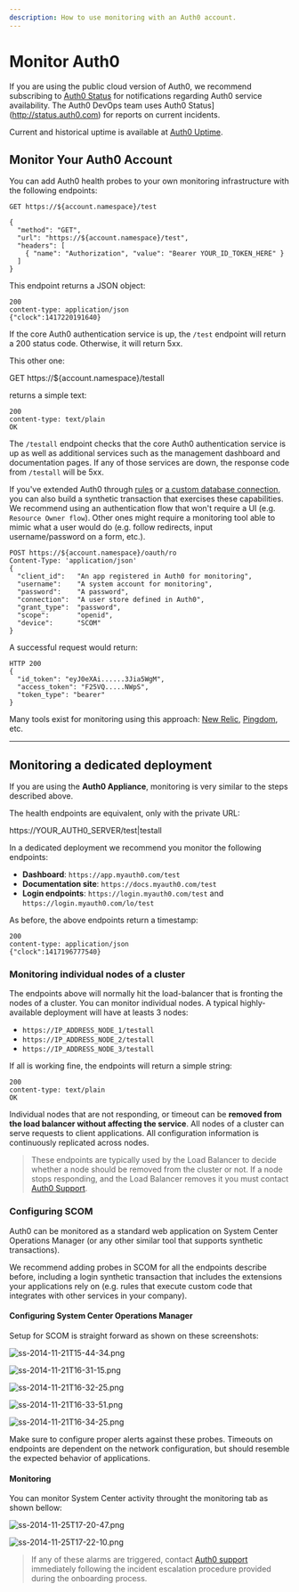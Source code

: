 ```yaml
---
description: How to use monitoring with an Auth0 account.
---
```


# Monitor Auth0

If you are using the public cloud version of Auth0, we recommend subscribing to [Auth0 Status](http://status.auth0.com) for notifications regarding Auth0 service availability. The Auth0 DevOps team uses Auth0 Status](http://status.auth0.com) for reports on current incidents.

Current and historical uptime is available at [Auth0 Uptime](http://uptime.auth0.com).

## Monitor Your Auth0 Account

You can add Auth0 health probes to your own monitoring infrastructure with the following endpoints:

`GET https://${account.namespace}/test`

```har
{
  "method": "GET",
  "url": "https://${account.namespace}/test",
  "headers": [
    { "name": "Authorization", "value": "Bearer YOUR_ID_TOKEN_HERE" }
  ]
}
```

This endpoint returns a JSON object:

```text
200
content-type: application/json
{"clock":1417220191640}
```

If the core Auth0 authentication service is up, the `/test` endpoint will return a 200 status code.
Otherwise, it will return 5xx.

This other one:

  GET https://${account.namespace}/testall

returns a simple text:

```
200
content-type: text/plain
OK
```

The `/testall` endpoint checks that the core Auth0 authentication service is up as well as additional services such as the management dashboard and documentation pages.
If any of those services are down, the response code from `/testall` will be 5xx.

If you've extended Auth0 through [rules](/rules) or [a custom database connection](/connections/database/mysql), you can also build a synthetic transaction that exercises these capabilities. We recommend using an authentication flow that won't require a UI (e.g. `Resource Owner flow`). Other ones might require a monitoring tool able to mimic what a user would do (e.g. follow redirects, input username/password on a form, etc.).

```
POST https://${account.namespace}/oauth/ro
Content-Type: 'application/json'
{
  "client_id":   "An app registered in Auth0 for monitoring",
  "username":    "A system account for monitoring",
  "password":    "A password",
  "connection":  "A user store defined in Auth0",
  "grant_type":  "password",
  "scope":       "openid",
  "device":      "SCOM"
}
```

A successful request would return:

```
HTTP 200
{
  "id_token": "eyJ0eXAi......3Jia5WgM",
  "access_token": "F25VQ.....NWpS",
  "token_type": "bearer"
}
```

Many tools exist for monitoring using this approach: [New Relic](http://newrelic.com), [Pingdom](http://pingdom.com), etc.

---

## Monitoring a dedicated deployment

If you are using the __Auth0 Appliance__, monitoring is very similar to the steps described above.

The health endpoints are equivalent, only with the private URL:

  https://YOUR_AUTH0_SERVER/test|testall

In a dedicated deployment we recommend you monitor the following endpoints:

* __Dashboard__: `https://app.myauth0.com/test`
* __Documentation site__: `https://docs.myauth0.com/test`
* __Login endpoints__: `https://login.myauth0.com/test` and  `https://login.myauth0.com/lo/test`

As before, the above endpoints return a timestamp:

```
200
content-type: application/json
{"clock":1417196777540}
```

### Monitoring individual nodes of a cluster

The endpoints above will normally hit the load-balancer that is fronting the nodes of a cluster. You can monitor individual nodes. A typical highly-available deployment will have at leasts 3 nodes:

* `https://IP_ADDRESS_NODE_1/testall`
* `https://IP_ADDRESS_NODE_2/testall`
* `https://IP_ADDRESS_NODE_3/testall`

If all is working fine, the endpoints will return a simple string:

```
200
content-type: text/plain
OK
```

Individual nodes that are not responding, or timeout can be __removed from the load balancer without affecting the service__. All nodes of a cluster can serve requests to client applications. All configuration information is continuously replicated across nodes.

> These endpoints are typically used by the Load Balancer to decide whether a node should be removed from the cluster or not. If a node stops responding, and the Load Balancer removes it you must contact [Auth0 Support](${env.DOMAIN_URL_SUPPORT}).

### Configuring SCOM

Auth0 can be monitored as a standard web application on System Center Operations Manager (or any other similar tool that supports synthetic transactions).

We recommend adding probes in SCOM for all the endpoints describe before, including a login synthetic transaction that includes the extensions your applications rely on (e.g. rules that execute custom code that integrates with other services in your company).

#### Configuring System Center Operations Manager

Setup for SCOM is straight forward as shown on these screenshots:

![ss-2014-11-21T15-44-34.png](/media/articles/monitoring/ss-2014-11-21T15-44-34.png)

![ss-2014-11-21T16-31-15.png](/media/articles/monitoring/ss-2014-11-21T16-31-15.png)

![ss-2014-11-21T16-32-25.png](/media/articles/monitoring/ss-2014-11-21T16-32-25.png)

![ss-2014-11-21T16-33-51.png](/media/articles/monitoring/ss-2014-11-21T16-33-51.png)

![ss-2014-11-21T16-34-25.png](/media/articles/monitoring/ss-2014-11-21T16-34-25.png)

Make sure to configure proper alerts against these probes. Timeouts on endpoints are dependent on the network configuration, but should resemble the expected behavior of applications.

#### Monitoring

You can monitor System Center activity throught the monitoring tab as shown bellow:

![ss-2014-11-25T17-20-47.png](/media/articles/monitoring/ss-2014-11-25T17-20-47.png)

![ss-2014-11-25T17-22-10.png](/media/articles/monitoring/ss-2014-11-25T17-22-10.png)

> If any of these alarms are triggered, contact [Auth0 support](${env.DOMAIN_URL_SUPPORT}) immediately following the incident escalation procedure provided during the onboarding process.
